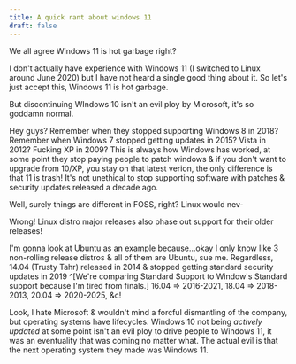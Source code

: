 ```yaml
---
title: A quick rant about windows 11
draft: false
---
```

We all agree Windows 11 is hot garbage right?

I don't actually have experience with Windows 11 (I switched to Linux around June 2020) but I have not heard a single good thing about it. So let's just accept this, Windows 11 is hot garbage.

But discontinuing WIndows 10 isn't an evil ploy by Microsoft, it's so goddamn normal.

Hey guys? Remember when they stopped supporting Windows 8 in 2018? Remember when Windows 7 stopped getting updates in 2015? Vista in 2012? Fucking XP in 2009? This is always how Windows has worked, at some point they stop paying people to patch windows & if you don't want to upgrade from 10/XP, you stay on that latest verion, the only difference is that 11 is trash! It's not unethical to stop supporting software with patches & security updates released a decade ago.

Well, surely things are different in FOSS, right? Linux would nev-

Wrong! Linux distro major releases also phase out support for their older releases! 

I'm gonna look at Ubuntu as an example because...okay I only know like 3 non-rolling release distros & all of them are Ubuntu, sue me. Regardless, 14.04 (Trusty Tahr) released in 2014 & stopped getting standard security updates in 2019 ^[We're comparing Standard Support to Window's Standard support because I'm tired from finals.] 16.04 => 2016-2021, 18.04 => 2018-2013, 20.04 => 2020-2025, &c!

Look, I hate Microsoft & wouldn't mind a forcful dismantling of the company, but operating systems have lifecycles. Windows 10 not being *actively updated* at some point isn't an evil ploy to drive people to Windows 11, it was an eventuality that was coming no matter what. The actual evil is that the next operating system they made was Windows 11.
